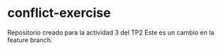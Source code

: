 # conflict-exercise
Repositorio creado para la actividad 3 del TP2
Este es un cambio en la feature branch.